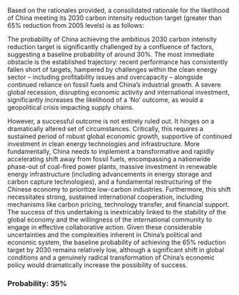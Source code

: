 Based on the rationales provided, a consolidated rationale for the likelihood of China meeting its 2030 carbon intensity reduction target (greater than 65% reduction from 2005 levels) is as follows:

The probability of China achieving the ambitious 2030 carbon intensity reduction target is significantly challenged by a confluence of factors, suggesting a baseline probability of around 30%. The most immediate obstacle is the established trajectory: recent performance has consistently fallen short of targets, hampered by challenges within the clean energy sector – including profitability issues and overcapacity – alongside continued reliance on fossil fuels and China’s industrial growth. A severe global recession, disrupting economic activity and international investment, significantly increases the likelihood of a ‘No’ outcome, as would a geopolitical crisis impacting supply chains.

However, a successful outcome is not entirely ruled out. It hinges on a dramatically altered set of circumstances. Critically, this requires a sustained period of robust global economic growth, supportive of continued investment in clean energy technologies and infrastructure. More fundamentally, China needs to implement a transformative and rapidly accelerating shift away from fossil fuels, encompassing a nationwide phase-out of coal-fired power plants, massive investment in renewable energy infrastructure (including advancements in energy storage and carbon capture technologies), and a fundamental restructuring of the Chinese economy to prioritize low-carbon industries. Furthermore, this shift necessitates strong, sustained international cooperation, including mechanisms like carbon pricing, technology transfer, and financial support. The success of this undertaking is inextricably linked to the stability of the global economy and the willingness of the international community to engage in effective collaborative action. Given these considerable uncertainties and the complexities inherent in China’s political and economic system, the baseline probability of achieving the 65% reduction target by 2030 remains relatively low, although a significant shift in global conditions and a genuinely radical transformation of China’s economic policy would dramatically increase the possibility of success.

### Probability: 35%